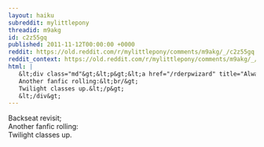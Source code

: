 ```yaml
---
layout: haiku
subreddit: mylittlepony
threadid: m9akg
id: c2z55gq
published: 2011-11-12T00:00:00 +0000
reddit: https://old.reddit.com/r/mylittlepony/comments/m9akg/_/c2z55gq
reddit_context: https://old.reddit.com/r/mylittlepony/comments/m9akg/_/c2z55gq?context=3
html: |
   &lt;div class="md"&gt;&lt;p&gt;&lt;a href="/rderpwizard" title="Always Relevant / After-effects follow point? / Paper Bag Princess"&gt;&lt;/a&gt; Backseat revisit;&lt;br/&gt;
   Another fanfic rolling:&lt;br/&gt;
   Twilight classes up.&lt;/p&gt;
   &lt;/div&gt;
---
```


[](/rderpwizard "Always Relevant / After-effects follow point? / Paper Bag Princess") Backseat revisit;  
Another fanfic rolling:  
Twilight classes up.